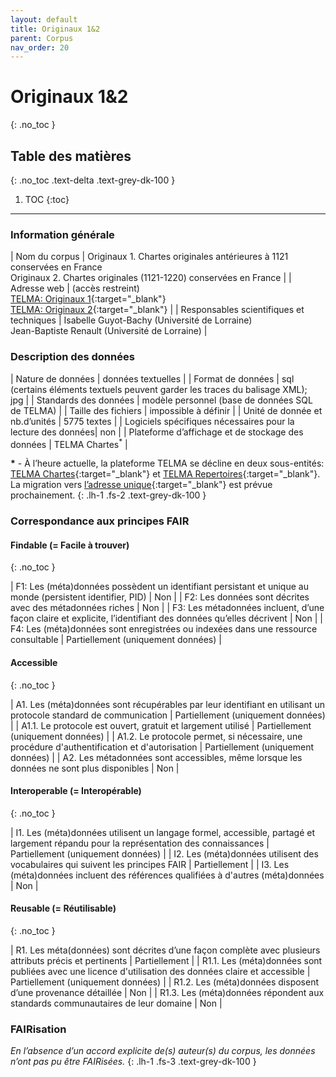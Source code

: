 ```yaml
---
layout: default
title: Originaux 1&2
parent: Corpus
nav_order: 20
---
```


# Originaux 1&2
{: .no_toc }

## Table des matières
{: .no_toc .text-delta .text-grey-dk-100 }

1. TOC
{:toc}

---

### Information générale

| <span class="corpus-table-header-left">Nom du corpus</span>                           | Originaux 1. Chartes originales antérieures à 1121 conservées en France<br/>Originaux 2. Chartes originales (1121-1220) conservées en France |
| <span class="corpus-table-header-left">Adresse web</span>                             | (accès restreint) <br/> [TELMA: Originaux 1](http://telma-chartes.irht.cnrs.fr/originaux/page/presentation){:target="_blank"} <br/> [TELMA: Originaux 2](http://telma-chartes.irht.cnrs.fr/originaux2/page/presentation){:target="_blank"} |
| <span class="corpus-table-header-left">Responsables scientifiques et techniques</span> | Isabelle Guyot-Bachy (Université de Lorraine) <br/>Jean-Baptiste Renault (Université de Lorraine) |

### Description des données

| <span class="corpus-table-header-left">Nature de données</span>                                            | données textuelles |
| <span class="corpus-table-header-left">Format de données</span>                                            | sql (certains éléments textuels peuvent garder les traces du balisage XML); <br/>jpg |
| <span class="corpus-table-header-left">Standards des données</span>                                        | modèle personnel (base de données SQL de TELMA) |
| <span class="corpus-table-header-left">Taille des fichiers</span>                                          | impossible à définir |
| <span class="corpus-table-header-left">Unité de donnée et nb.d’unités</span>                               | 5775 textes |
| <span class="corpus-table-header-left">Logiciels spécifiques nécessaires pour la lecture des données</span>| non |
| <span class="corpus-table-header-left">Plateforme d’affichage et de stockage des données</span>            | TELMA Chartes<sup>*</sup> |

__\*__ - À l’heure actuelle, la plateforme TELMA se décline en deux sous-entités: [TELMA Chartes](http://telma-chartes.irht.cnrs.fr/){:target="_blank"} et [TELMA Repertoires](https://telma-repertoires.irht.cnrs.fr){:target="_blank"}. La migration vers [l’adresse unique](http://telma.irht.cnrs.fr){:target="_blank"} est prévue prochainement.
{: .lh-1 .fs-2 .text-grey-dk-100 }

### Correspondance aux principes FAIR

#### Findable (= Facile à trouver)
{: .no_toc }

| F1: Les (méta)données possèdent un identifiant persistant et unique au monde (persistent identifier, PID)	  | <span class="overview-table-no">Non</span> |
| F2: Les données sont décrites avec des métadonnées riches													  | <span class="overview-table-no">Non</span> |
| F3: Les métadonnées incluent, d’une façon claire et explicite, l’identifiant des données qu’elles décrivent | <span class="overview-table-no">Non</span> |
| F4: Les (méta)données sont enregistrées ou indexées dans une ressource consultable						  | <span class="overview-table-partially">Partiellement</span> <span class="sub-text">(uniquement données)</span> |

#### Accessible
{: .no_toc }

| A1. Les (méta)données sont récupérables par leur identifiant en utilisant un protocole standard de communication | <span class="overview-table-partially">Partiellement</span> <span class="sub-text">(uniquement données)</span> |
| A1.1. Le protocole est ouvert, gratuit et largement utilisé													   | <span class="overview-table-partially">Partiellement</span> <span class="sub-text">(uniquement données)</span> |
| A1.2. Le protocole permet, si nécessaire, une procédure d'authentification et d'autorisation					   | <span class="overview-table-partially">Partiellement</span> <span class="sub-text">(uniquement données)</span> |
| A2. Les métadonnées sont accessibles, même lorsque les données ne sont plus disponibles						   | <span class="overview-table-no">Non</span> |

#### Interoperable (= Interopérable)
{: .no_toc }

| I1. Les (méta)données utilisent un langage formel, accessible, partagé et largement répandu pour la représentation des connaissances | <span class="overview-table-partially">Partiellement</span> <span class="sub-text">(uniquement données)</span> |
| I2. Les (méta)données utilisent des vocabulaires qui suivent les principes FAIR 													   | <span class="overview-table-partially">Partiellement</span> |
| I3. Les (méta)données incluent des références qualifiées à d'autres (méta)données 												   | <span class="overview-table-no">Non</span> |

#### Reusable (= Réutilisable)
{: .no_toc }

| R1. Les méta(données) sont décrites d’une façon complète avec plusieurs attributs précis et pertinents	| <span class="overview-table-partially">Partiellement</span> |
| R1.1. Les (méta)données sont publiées avec une licence d'utilisation des données claire et accessible 	| <span class="overview-table-partially">Partiellement</span> <span class="sub-text">(uniquement données)</span> |
| R1.2. Les (méta)données disposent d’une provenance détaillée												| <span class="overview-table-no">Non</span> |
| R1.3. Les (méta)données répondent aux standards communautaires de leur domaine							| <span class="overview-table-no">Non</span> |

### FAIRisation

_En l’absence d’un accord explicite de(s) auteur(s) du corpus, les données n’ont pas pu être FAIRisées._
{: .lh-1 .fs-3 .text-grey-dk-100 }

<!--
| <span class="corpus-table-header-left">Données FAIRisées</span>         | _données textuelles:_ JSON (export depuis TELMA)<br/>_données visuelles:_ JPG |
| <span class="corpus-table-header-left">Dépôt de données</span>         	 | _en cours_ |
| <span class="corpus-table-header-left">Citation bibliographique</span>  	 | _en cours_ |
| <span class="corpus-table-header-left">Documentation technique</span>   	 | [Schemas JSON](https://github.com/cosme-2/corpus/tree/main/originaux){:target="_blank"} <br/> La documentation supplémentaire est également incluse dans le dépôt des données. |
| <span class="corpus-table-header-left">Infrastructure personnelle</span>   | non |
-->
